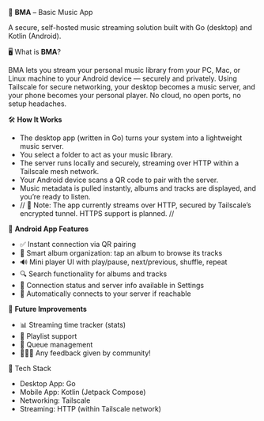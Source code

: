🎵 **BMA** – Basic Music App

A secure, self-hosted music streaming solution built with Go (desktop) and Kotlin (Android).

🖥️ What is **BMA**?

BMA lets you stream your personal music library from your PC, Mac, or Linux machine to your Android device — securely and privately.
Using Tailscale for secure networking, your desktop becomes a music server, and your phone becomes your personal player. No cloud, no open ports, no setup headaches.

🛠️ **How It Works**

- The desktop app (written in Go) turns your system into a lightweight music server.
- You select a folder to act as your music library.
- The server runs locally and securely, streaming over HTTP within a Tailscale mesh network.
- Your Android device scans a QR code to pair with the server.
- Music metadata is pulled instantly, albums and tracks are displayed, and you’re ready to listen.
- // 🔐 Note: The app currently streams over HTTP, secured by Tailscale’s encrypted tunnel. HTTPS support is planned. //

📱 **Android App Features**

- ✅ Instant connection via QR pairing
- 🎵 Smart album organization: tap an album to browse its tracks
- 🔊 Mini player UI with play/pause, next/previous, shuffle, repeat
- 🔍 Search functionality for albums and tracks
- 📶 Connection status and server info available in Settings
- 📡 Automatically connects to your server if reachable

🧩 **Future Improvements**
- 📊 Streaming time tracker (stats)
- 📁 Playlist support
- 📃 Queue management
- 👨🏻‍🔧 Any feedback given by community!

🤝 Tech Stack
- Desktop App: Go
- Mobile App: Kotlin (Jetpack Compose)
- Networking: Tailscale
- Streaming: HTTP (within Tailscale network)
